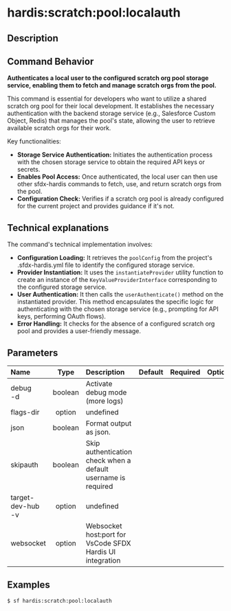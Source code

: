 <!-- This file has been generated with command 'sf hardis:doc:plugin:generate'. Please do not update it manually or it may be overwritten -->
# hardis:scratch:pool:localauth

## Description


## Command Behavior

**Authenticates a local user to the configured scratch org pool storage service, enabling them to fetch and manage scratch orgs from the pool.**

This command is essential for developers who want to utilize a shared scratch org pool for their local development. It establishes the necessary authentication with the backend storage service (e.g., Salesforce Custom Object, Redis) that manages the pool's state, allowing the user to retrieve available scratch orgs for their work.

Key functionalities:

- **Storage Service Authentication:** Initiates the authentication process with the chosen storage service to obtain the required API keys or secrets.
- **Enables Pool Access:** Once authenticated, the local user can then use other sfdx-hardis commands to fetch, use, and return scratch orgs from the pool.
- **Configuration Check:** Verifies if a scratch org pool is already configured for the current project and provides guidance if it's not.

## Technical explanations

The command's technical implementation involves:

- **Configuration Loading:** It retrieves the `poolConfig` from the project's .sfdx-hardis.yml file to identify the configured storage service.
- **Provider Instantiation:** It uses the `instantiateProvider` utility function to create an instance of the `KeyValueProviderInterface` corresponding to the configured storage service.
- **User Authentication:** It then calls the `userAuthenticate()` method on the instantiated provider. This method encapsulates the specific logic for authenticating with the chosen storage service (e.g., prompting for API keys, performing OAuth flows).
- **Error Handling:** It checks for the absence of a configured scratch org pool and provides a user-friendly message.


## Parameters

| Name                  |  Type   | Description                                                   | Default | Required | Options |
|:----------------------|:-------:|:--------------------------------------------------------------|:-------:|:--------:|:-------:|
| debug<br/>-d          | boolean | Activate debug mode (more logs)                               |         |          |         |
| flags-dir             | option  | undefined                                                     |         |          |         |
| json                  | boolean | Format output as json.                                        |         |          |         |
| skipauth              | boolean | Skip authentication check when a default username is required |         |          |         |
| target-dev-hub<br/>-v | option  | undefined                                                     |         |          |         |
| websocket             | option  | Websocket host:port for VsCode SFDX Hardis UI integration     |         |          |         |

## Examples

```shell
$ sf hardis:scratch:pool:localauth
```


